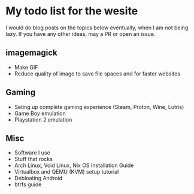 # My todo list for the wesite

I would do blog posts on the topics below eventually, when I am not being lazy. If you have any other ideas, may a PR or open an issue.

## imagemagick

- Make GIF
- Reduce quality of image to save file spaces and for faster websites

## Gaming

- Seting up complete gaming experience (Steam, Proton, Wine, Lutris)
- Game Boy emulation
- Playstation 2 emulation

## Misc

- Software I use
- Stuff that rocks
- Arch Linux, Void Linux, Nix OS Installation Guide
- Virtualbox and QEMU (KVM) setup tutorial
- Debloating Android
- btrfs guide
